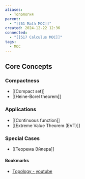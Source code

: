 ```yaml
---
aliases:
  - Топология
parent:
  - "[[51 Math MOC]]"
created: 2024-12-22 12:36
connected: 
  - "[[517 Сalculus MOC]]"
tags:
  - MOC
---
```

## Core Concepts

### Compactness
- [[Compact set]]
- [[Heine-Borel theorem]]

### Applications
- [[Continuous function]]
- [[Extreme Value Theorem (EVT)]]

### Special Cases
- [[Теорема Эйлера]]





#### Bookmarks  
- [Topology - youtube](https://www.youtube.com/playlist?list=PLd8NbPjkXPliJunBhtDNMuFsnZPeHpm-0)
